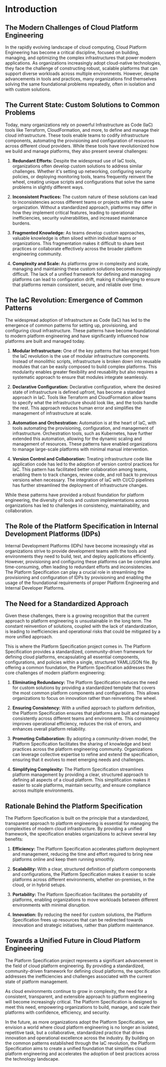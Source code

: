 # Introduction

## **The Modern Challenges of Cloud Platform Engineering**

In the rapidly evolving landscape of cloud computing, Cloud Platform Engineering has become a critical discipline, focused on building, managing, and optimizing the complex infrastructures that power modern applications. As organizations increasingly adopt cloud-native technologies, they face the challenge of constructing robust, scalable platforms that can support diverse workloads across multiple environments. However, despite advancements in tools and practices, many organizations find themselves solving the same foundational problems repeatedly, often in isolation and with custom solutions.

## **The Current State: Custom Solutions to Common Problems**

Today, many organizations rely on powerful Infrastructure as Code (IaC) tools like Terraform, CloudFormation, and more, to define and manage their cloud infrastructure. These tools enable teams to codify infrastructure components, automating the provisioning and configuration of resources across different cloud providers. While these tools have revolutionized how we build and manage platforms, they also present several challenges:

1. **Redundant Efforts:** Despite the widespread use of IaC tools, organizations often develop custom solutions to address similar challenges. Whether it's setting up networking, configuring security policies, or deploying monitoring tools, teams frequently reinvent the wheel, creating unique scripts and configurations that solve the same problems in slightly different ways.

2. **Inconsistent Practices:** The custom nature of these solutions can lead to inconsistencies across different teams or projects within the same organization. Without a standardized approach, platforms may differ in how they implement critical features, leading to operational inefficiencies, security vulnerabilities, and increased maintenance burdens.

3. **Fragmented Knowledge:** As teams develop custom approaches, valuable knowledge is often siloed within individual teams or organizations. This fragmentation makes it difficult to share best practices or collaborate effectively across the broader platform engineering community.

4. **Complexity and Scale:** As platforms grow in complexity and scale, managing and maintaining these custom solutions becomes increasingly difficult. The lack of a unified framework for defining and managing platforms can lead to configuration drift, making it challenging to ensure that platforms remain consistent, secure, and reliable over time.

## **The IaC Revolution: Emergence of Common Patterns**

The widespread adoption of Infrastructure as Code (IaC) has led to the emergence of common patterns for setting up, provisioning, and configuring cloud infrastructure. These patterns have become foundational to modern platform engineering and have significantly influenced how platforms are built and managed today.

1. **Modular Infrastructure:** One of the key patterns that has emerged from the IaC revolution is the use of modular infrastructure components. Instead of monolithic scripts, infrastructure is broken down into reusable modules that can be easily composed to build complex platforms. This modularity enables greater flexibility and reusability but also requires a systematic approach to ensure that modules integrate seamlessly.

2. **Declarative Configuration:** Declarative configuration, where the desired state of infrastructure is defined upfront, has become a standard approach in IaC. Tools like Terraform and CloudFormation allow teams to specify what the infrastructure should look like, and the tools handle the rest. This approach reduces human error and simplifies the management of infrastructure at scale.

3. **Automation and Orchestration:** Automation is at the heart of IaC, with tools automating the provisioning, configuration, and management of infrastructure. Orchestration tools, such as Kubernetes, have further extended this automation, allowing for the dynamic scaling and management of resources. These patterns have enabled organizations to manage large-scale platforms with minimal manual intervention.

4. **Version Control and Collaboration:** Treating infrastructure code like application code has led to the adoption of version control practices for IaC. This pattern has facilitated better collaboration among teams, enabling them to track changes, review code, and roll back to previous versions when necessary. The integration of IaC with CI/CD pipelines has further streamlined the deployment of infrastructure changes.

While these patterns have provided a robust foundation for platform engineering, the diversity of tools and custom implementations across organizations has led to challenges in consistency, maintainability, and collaboration.

## **The Role of the Platform Specification in Internal Development Platforms (IDPs)**

Internal Development Platforms (IDPs) have become increasingly vital as organizations strive to provide development teams with the tools and environments they need to build, test, and deploy applications efficiently. However, provisioning and configuring these platforms can be complex and time-consuming, often leading to redundant efforts and inconsistencies. The Platform Specification can play a crucial role in streamlining the provisioning and configuration of IDPs by provisioning and enabling the usage of the foundational requirements of proper Platform Engineering and Internal Developer Platforms.


## **The Need for a Standardized Approach**

Given these challenges, there is a growing recognition that the current approach to platform engineering is unsustainable in the long term. The constant reinvention of solutions, coupled with the lack of standardization, is leading to inefficiencies and operational risks that could be mitigated by a more unified approach.

This is where the Platform Specification project comes in. The Platform Specification provides a standardized, community-driven framework for defining cloud platforms, encapsulating all essential components, configurations, and policies within a single, structured YAML/JSON file. By offering a common foundation, the Platform Specification addresses the core challenges of modern platform engineering:

1. **Eliminating Redundancy:** The Platform Specification reduces the need for custom solutions by providing a standardized template that covers the most common platform components and configurations. This allows organizations to focus on innovation rather than reinventing the wheel.

2. **Ensuring Consistency:** With a unified approach to platform definition, the Platform Specification ensures that platforms are built and managed consistently across different teams and environments. This consistency improves operational efficiency, reduces the risk of errors, and enhances overall platform reliability.

3. **Promoting Collaboration:** By adopting a community-driven model, the Platform Specification facilitates the sharing of knowledge and best practices across the platform engineering community. Organizations can leverage collective expertise to refine and extend the specification, ensuring that it evolves to meet emerging needs and challenges.

4. **Simplifying Complexity:** The Platform Specification streamlines platform management by providing a clear, structured approach to defining all aspects of a cloud platform. This simplification makes it easier to scale platforms, maintain security, and ensure compliance across multiple environments.

## **Rationale Behind the Platform Specification**

The Platform Specification is built on the principle that a standardized, transparent approach to platform engineering is essential for managing the complexities of modern cloud infrastructure. By providing a unified framework, the specification enables organizations to achieve several key benefits:

1. **Efficiency:** The Platform Specification accelerates platform deployment and management, reducing the time and effort required to bring new platforms online and keep them running smoothly.

2. **Scalability:** With a clear, structured definition of platform components and configurations, the Platform Specification makes it easier to scale platforms across different environments, whether on-premises, in the cloud, or in hybrid setups.

3. **Portability:** The Platform Specification facilitates the portability of platforms, enabling organizations to move workloads between different environments with minimal disruption.

4. **Innovation:** By reducing the need for custom solutions, the Platform Specification frees up resources that can be redirected towards innovation and strategic initiatives, rather than platform maintenance.

## **Towards a Unified Future in Cloud Platform Engineering**

The Platform Specification project represents a significant advancement in the field of cloud platform engineering. By providing a standardized, community-driven framework for defining cloud platforms, the specification addresses the inefficiencies and challenges associated with the current state of platform management.

As cloud environments continue to grow in complexity, the need for a consistent, transparent, and extensible approach to platform engineering will become increasingly critical. The Platform Specification is designed to meet this need, empowering organizations to build, manage, and scale their platforms with confidence, efficiency, and security.

In the future, as more organizations adopt the Platform Specification, we envision a world where cloud platform engineering is no longer an isolated, repetitive task, but a collaborative, standardized practice that drives innovation and operational excellence across the industry. By building on the common patterns established through the IaC revolution, the Platform Specification aims to create a unified foundation that simplifies cloud platform engineering and accelerates the adoption of best practices across the technology landscape.